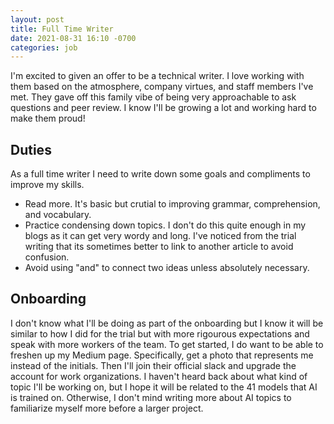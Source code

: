 ```yaml
---
layout: post
title: Full Time Writer
date: 2021-08-31 16:10 -0700
categories: job
---
```

I'm excited to given an offer to be a technical writer. I love working with them based on the atmosphere, company virtues, and staff members I've met. They gave off this family vibe of being very approachable to ask questions and peer review. I know I'll be growing a lot and working hard to make them proud! 

## Duties
As a full time writer I need to write down some goals and compliments to improve my skills.
- Read more. It's basic but crutial to improving grammar, comprehension, and vocabulary.
- Practice condensing down topics. I don't do this quite enough in my blogs as it can get very wordy and long. I've noticed from the trial writing that its sometimes better to link to another article to avoid confusion.
- Avoid using "and" to connect two ideas unless absolutely necessary.

## Onboarding
I don't know what I'll be doing as part of the onboarding but I know it will be similar to how I did for the trial but with more rigourous expectations and speak with more workers of the team. To get started, I do want to be able to freshen up my Medium page. Specifically, get a photo that represents me instead of the initials. Then I'll join their official slack and upgrade the account for work organizations. I haven't heard back about what kind of topic I'll be working on, but I hope it will be related to the 41 models that AI is trained on. Otherwise, I don't mind writing more about AI topics to familiarize myself more before a larger project.

